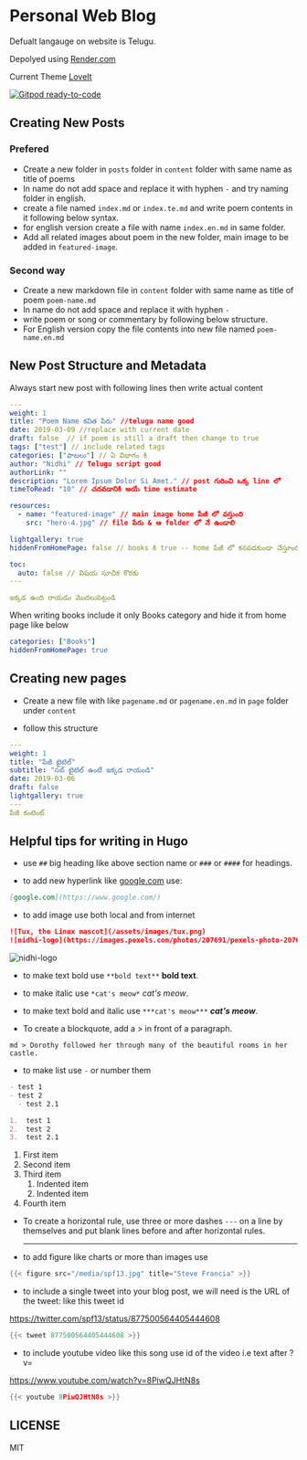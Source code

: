 # Personal Web Blog

Defualt langauge on website is Telugu.

Depolyed using [Render.com](https://dashboard.render.com/)

Current Theme [LoveIt](https://hugoloveit.com/)

[![Gitpod ready-to-code](https://img.shields.io/badge/Gitpod-ready--to--code-blue?logo=gitpod)](https://gitpod.io/#https://github.com/nidhi-wgl/poetry-collection)

## Creating New Posts

### Prefered

- Create a new folder in `posts` folder in `content` folder with same name as title of poems
- In name do not add space and replace it with hyphen `-` and try naming folder in english.
- create a file named `index.md` or `index.te.md` and write poem contents in it following below syntax.
- for english version create a file with name `index.en.md` in same folder.
- Add all related images about poem in the new folder, main image to be added in `featured-image`.

### Second way

- Create a new markdown file in `content` folder with same name as title of poem `poem-name.md`
- In name do not add space and replace it with hyphen `-`
- write poem or song or commentary by following below structure.
- For English version copy the file contents into new file named `poem-name.en.md`

## New Post Structure and Metadata

Always start new post with following lines then write actual content

```yml
---
weight: 1
title: "Poem Name కవిత పేరు" //telugu name good
date: 2019-03-09 //replace with current date
draft: false  // if poem is still a draft then change to true
tags: ["test"] // include related tags
categories: ["పాటలు"] // ఏ విభాగం కి
author: "Nidhi" // Telugu script good
authorLink: ""
description: "Lorem Ipsum Dolor Si Amet." // post గురించి ఒక్క line లో
timeToRead: "10" // చదవడానికి అయే time estimate

resources:
  - name: "featured-image" // main image home పేజీ లో వస్తుంది
    src: "hero-4.jpg" // file పేరు & ఆ folder లో నే ఉండాలి

lightgallery: true
hiddenFromHomePage: false // books కి true -- home పేజీ లో కనపడకుండా చేస్తూంది

toc:
  auto: false // విషయ సూచిక కొరకు
---

ఇక్కడ ఉంది రాయడం మొదలుపెట్టండి

```

When writing books include it only Books category and hide it from home page like below

```yml
categories: ["Books"]
hiddenFromHomePage: true
```

## Creating new pages

- Create a new file with like `pagename.md` or `pagename.en.md` in `page` folder under `content`

- follow this structure

```yml
---
weight: 1
title: "పేజీ టైటిల్"
subtitle: "సబ్ టైటిల్ ఉంటే ఇక్కడ రాయండి"
date: 2019-03-06
draft: false
lightgallery: true
---
పేజీ కంటెంట్
```

## Helpful tips for writing in Hugo

- use `##` big heading like above section name or `###` or `####` for headings.

- to add new hyperlink like [google.com](https://www.google.com/) use:

```md
[google.com](https://www.google.com/)
```

- to add image use both local and from internet

```md
![Tux, the Linux mascot](/assets/images/tux.png)
![nidhi-logo](https://images.pexels.com/photos/207691/pexels-photo-207691.jpeg)
```

![nidhi-logo](https://images.pexels.com/photos/207691/pexels-photo-207691.jpeg?auto=compress&cs=tinysrgb&dpr=3&h=457&w=640)

- to make text bold use `**bold text**` **bold text**.

- to make italic use `*cat's meow*` _cat's meow_.

- to make text bold and italic use `***cat's meow***` **_cat's meow_**.

- To create a blockquote, add a > in front of a paragraph.

`md > Dorothy followed her through many of the beautiful rooms in her castle.`

- to make list use `-` or number them

```md
- test 1
- test 2
  - test 2.1

1.  test 1
2.  test 2
3.  test 2.1
```

1. First item
2. Second item
3. Third item
   1. Indented item
   2. Indented item
4. Fourth item

- To create a horizontal rule, use three or more dashes `---` on a line by themselves and put blank lines before and after horizontal rules.

  ***

- to add figure like charts or more than images use

```go
{{< figure src="/media/spf13.jpg" title="Steve Francia" >}}
```

- to include a single tweet into your blog post, we will need is the URL of the tweet: like this tweet id

<https://twitter.com/spf13/status/877500564405444608>

```go
{{< tweet 877500564405444608 >}}
```

- to include youtube video like this song use id of the video i.e text after ?v=

<https://www.youtube.com/watch?v=8PiwQJHtN8s>

```go
{{< youtube 8PiwQJHtN8s >}}
```

## LICENSE

MIT
